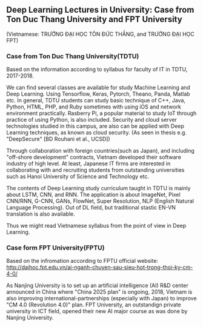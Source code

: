 ## Deep Learning Lectures in University: Case from Ton Duc Thang University and FPT University
(Vietnamese: TRƯỜNG ĐẠI HỌC TÔN ĐỨC THẮNG, and TRƯỜNG ĐẠI HỌC FPT)

### Case from Ton Duc Thang University(TDTU)
Based on the information according to syllabus for faculty of IT in TDTU, 2017-2018.

We can find several classes are available for study Machine Learning and Deep Learning.
Using Tensorflow, Keras, Pytorch, Theano, Panda, Matlab etc. In general, TDTU students can study basic technique of C++, Java, Python, HTML, PHP, and Ruby sometimes with using iOS and network environment practically.
Rasberry Pi, a popular material to study IoT through practice of using Python, is also included. Security and cloud server technologies studied in this campus, are also can be applied with Deep Learning techniques, as known as cloud security.
(As seen in thesis e.g. "DeepSecure" [BD Rouhani et al., UCSD])

Through collaboration with foreign countries(such as Japan), and including "off-shore development" contracts, Vietnam developed their software industry of high level.
At least, Japanese IT firms are interested in collaborating with and recruiting students from outstanding universities such as Hanoi University of Science and Technology etc.

The contents of Deep Learning study curriculum taught in TDTU is mainly about LSTM, CNN, and RNN. The application is about ImageNet, Pixel CNN/RNN, G-CNN, GANs, FlowNet, Super Resolution, NLP (English Natural Language Processing).
Out of DL field, but traditional stastic EN-VN translation is also available.

Thus we might read Vietnamese syllabus from the point of view in Deep Learning.

### Case form FPT University(FPTU)

Based on the infromation according to FPTU official website: http://daihoc.fpt.edu.vn/ai-nganh-chuyen-sau-sieu-hot-trong-thoi-ky-cm-4-0/

As Nanjing University is to set up an artificial intelligence (AI) R&D center announced in China where "China 2025 plan" is ongoing, 2018, Vietnam is also improving international-partnerships (especially with Japan) to improve "CM 4.0 (Revolution 4.0)" plan.
FPT University, an outstandign private university in ICT field, opened their new AI major course as was done by Nanjing University.
